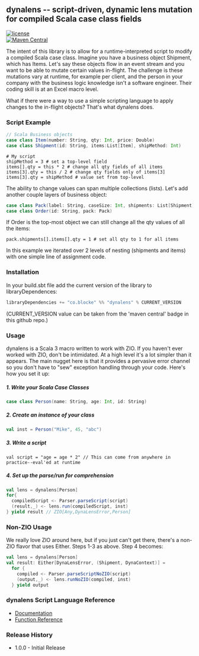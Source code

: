 

## dynalens -- script-driven, dynamic lens mutation for compiled Scala case class fields

[![license](https://img.shields.io/github/license/mashape/apistatus.svg?maxAge=86400)](https://opensource.org/licenses/MIT)  
[![Maven Central](https://maven-badges.herokuapp.com/maven-central/co.blocke/dynalens_3/badge.svg)](https://search.maven.org/artifact/co.blocke/dynalens_3/1.0/jar)

The intent of this library is to allow for a runtime-interpreted script to modify a compiled Scala case class. Imagine you have a business object Shipment, which has Items. Let's say these objects flow in an event stream and you want to be able to mutate certain values in-flight. The challenge is these mutations vary at runtime, for example per client, and the person in your company with the business logic knowledge isn't a software engineer. Their coding skill is at an Excel macro level.

What if there were a way to use a simple scripting language to apply changes to the in-flight objects? That's what dynalens does.

### Script Example

```scala  
// Scala Business objects  
case class Item(number: String, qty: Int, price: Double)
case class Shipment(id: String, items:List[Item], shipMethod: Int)  
```  

```  
# My script  
shipMethod = 3 # set a top-level field  
items[].qty = this * 2 # change all qty fields of all items  
items[3].qty = this / 2 # change qty fields only of items[3]  
items[3].qty = shipMethod # value set from top-level  
```   
The ability to change values can span multiple collections (lists). Let's add another couple layers of business object:

```scala  
case class Pack(label: String, caseSize: Int, shipments: List[Shipment])
case class Order(id: String, pack: Pack)  
```  
If Order is the top-most object we can still change all the qty values of all the items:
```  
pack.shipments[].items[].qty = 1 # set all qty to 1 for all items  
```  
In this example we iterated over 2 levels of nesting (shipments and items) with one simple line of assignment code.

### Installation
In your build.sbt file add the current version of the library to libraryDependences:

```scala  
libraryDependencies += "co.blocke" %% "dynalens" % CURRENT_VERSION  
```  
(CURRENT_VERSION value can be taken from the 'maven central' badge in this github repo.)

### Usage
dynalens is a Scala 3 macro written to work with ZIO. If you haven't ever worked with ZIO, don't be intimidated. At a high level it's a lot simpler than it appears. The main nugget here is that it provides a pervasive error channel so you don't have to "sew" exception handling through your code. Here's how you set it up:

##### 1. Write your Scala Case Classes
```scala
case class Person(name: String, age: Int, id: String)
```
##### 2. Create an instance of your class
```scala
val inst = Person("Mike", 45, "abc")
```
##### 3. Write a script
```
val script = "age = age * 2" // This can come from anywhere in practice--eval'ed at runtime
```
##### 4. Set up the parse/run for comprehension
```scala
val lens = dynalens[Person]
for{  
  compiledScript <- Parser.parseScript(script)  
  (result,_) <- lens.run(compiledScript, inst)  
} yield result // ZIO[Any,DynaLensError,Person]
```
### Non-ZIO Usage
We really love ZIO around here, but if you just can't get there, there's a non-ZIO flavor that uses Either. Steps 1-3 as above.
Step 4 becomes:
```scala
val lens = dynalens[Person]
val result: Either[DynaLensError, (Shipment, DynaContext)] =  
  for {  
    compiled <- Parser.parseScriptNoZIO(script)  
    (output,_) <- lens.runNoZIO(compiled, inst)  
  } yield output
```

### dynalens Script Language Reference
* [Documentation](doc/language.md)
* [Function Reference](doc/function.md)

### Release History
* 1.0.0 - Initial Release